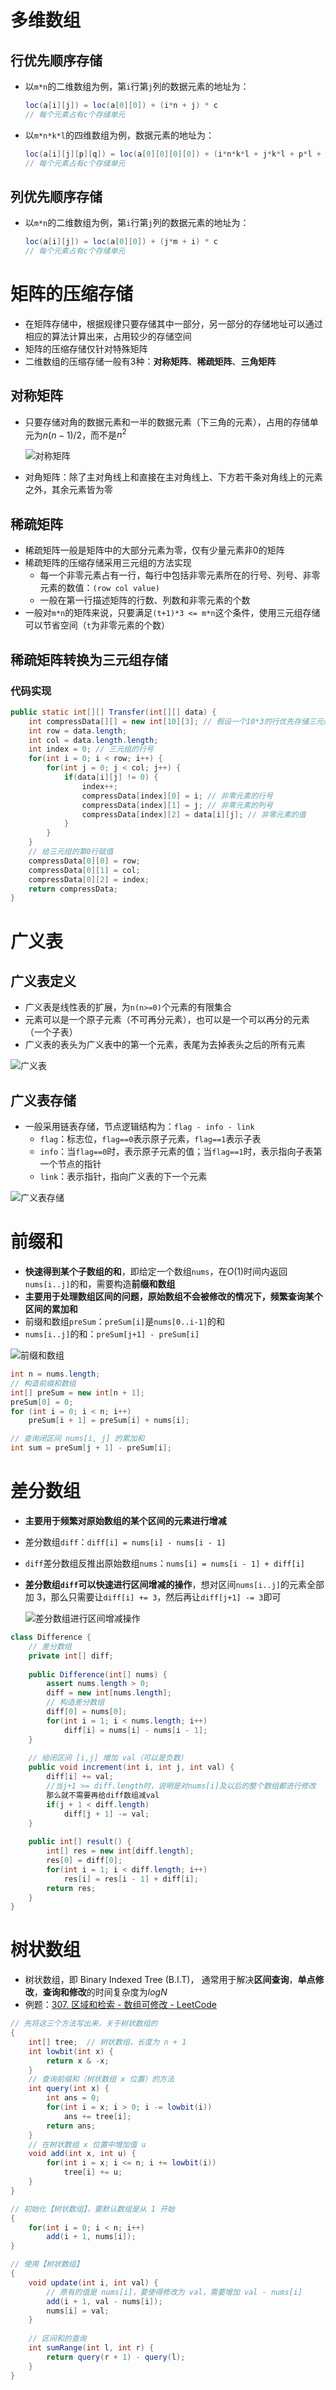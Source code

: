 # 多维数组

## 行优先顺序存储

- 以`m*n`的二维数组为例，第`i`行第`j`列的数据元素的地址为：

  ```java
  loc(a[i][j]) = loc(a[0][0]) + (i*n + j) * c
  // 每个元素占有c个存储单元
  ```

- 以`m*n*k*l`的四维数组为例，数据元素的地址为：

  ```java
  loc(a[i][j][p][q]) = loc(a[0][0][0][0]) + (i*n*k*l + j*k*l + p*l + q) * c
  // 每个元素占有c个存储单元
  ```

## 列优先顺序存储

- 以`m*n`的二维数组为例，第`i`行第`j`列的数据元素的地址为：

  ```java
  loc(a[i][j]) = loc(a[0][0]) + (j*m + i) * c
  // 每个元素占有c个存储单元
  ```

# 矩阵的压缩存储

- 在矩阵存储中，根据规律只要存储其中一部分，另一部分的存储地址可以通过相应的算法计算出来，占用较少的存储空间
- 矩阵的压缩存储仅针对特殊矩阵
- 二维数组的压缩存储一般有3种：**对称矩阵**、**稀疏矩阵**、**三角矩阵**

## 对称矩阵

- 只要存储对角的数据元素和一半的数据元素（下三角的元素），占用的存储单元为$n(n-1)/2$，而不是$n^2$

  ![对称矩阵](pics/image-20210630202825568.png)

- 对角矩阵：除了主对角线上和直接在主对角线上、下方若干条对角线上的元素之外，其余元素皆为零

## 稀疏矩阵

- 稀疏矩阵一般是矩阵中的大部分元素为零，仅有少量元素非0的矩阵
- 稀疏矩阵的压缩存储采用三元组的方法实现
  - 每一个非零元素占有一行，每行中包括非零元素所在的行号、列号、非零元素的数值：`(row col value)`
  - 一般在第一行描述矩阵的行数、列数和非零元素的个数
- 一般对`m*n`的矩阵来说，只要满足`(t+1)*3 <= m*n`这个条件，使用三元组存储可以节省空间（`t`为非零元素的个数）

## 稀疏矩阵转换为三元组存储

### 代码实现

```java
public static int[][] Transfer(int[][] data) {
    int compressData[][] = new int[10][3]; // 假设一个10*3的行优先存储三元组空间, 按需求更改
    int row = data.length;
    int col = data.length.length;
    int index = 0; // 三元组的行号
    for(int i = 0; i < row; i++) {
        for(int j = 0; j < col; j++) {
            if(data[i][j] != 0) {
                index++;
                compressData[index][0] = i; // 非零元素的行号
                compressData[index][1] = j; // 非零元素的列号
                compressData[index][2] = data[i][j]; // 非零元素的值
            }
        }
    }
    // 给三元组的第0行赋值
    compressData[0][0] = row;
    compressData[0][1] = col;
    compressData[0][2] = index;
    return compressData;
}
```

# 广义表

## 广义表定义

- 广义表是线性表的扩展，为`n(n>=0)`个元素的有限集合
- 元素可以是一个原子元素（不可再分元素），也可以是一个可以再分的元素（一个子表）
- 广义表的表头为广义表中的第一个元素，表尾为去掉表头之后的所有元素

![广义表](pics/image-20210630210909646.png)

## 广义表存储

- 一般采用链表存储，节点逻辑结构为：`flag - info - link`
  - `flag`：标志位，`flag==0`表示原子元素，`flag==1`表示子表
  - `info`：当`flag==0`时，表示原子元素的值；当`flag==1`时，表示指向子表第一个节点的指针
  - `link`：表示指针，指向广义表的下一个元素

![广义表存储](pics/image-20210630211629232.png)

# 前缀和

- **快速得到某个子数组的和**，即给定一个数组`nums`，在$O(1)$时间内返回`nums[i..j]`的和，需要构造**前缀和数组**
- **主要用于处理数组区间的问题，原始数组不会被修改的情况下，频繁查询某个区间的累加和**
- 前缀和数组`preSum`：`preSum[i]`是`nums[0..i-1]`的和
- `nums[i..j]`的和：`preSum[j+1] - preSum[i]`

![前缀和数组](pics/image-20210910144130310.png)

```java
int n = nums.length;
// 构造前缀和数组
int[] preSum = new int[n + 1];
preSum[0] = 0;
for (int i = 0; i < n; i++)
    preSum[i + 1] = preSum[i] + nums[i];

// 查询闭区间 nums[i, j] 的累加和
int sum = preSum[j + 1] - preSum[i];
```

# 差分数组

- **主要用于频繁对原始数组的某个区间的元素进行增减**

- 差分数组`diff`：`diff[i] = nums[i] - nums[i - 1]`

- `diff`差分数组反推出原始数组`nums`：`nums[i] = nums[i - 1] + diff[i]`

- **差分数组`diff`可以快速进行区间增减的操作**，想对区间`nums[i..j]`的元素全部加 3，那么只需要让`diff[i] += 3`，然后再让`diff[j+1] -= 3`即可

  ![差分数组进行区间增减操作](pics/image-20210910170323719.png)

```java
class Difference {
    // 差分数组
    private int[] diff;
    
    public Difference(int[] nums) {
        assert nums.length > 0;
        diff = new int[nums.length];
        // 构造差分数组
        diff[0] = nums[0];
        for(int i = 1; i < nums.length; i++)
            diff[i] = nums[i] - nums[i - 1];
    }
    
    // 给闭区间 [i,j] 增加 val（可以是负数）
    public void increment(int i, int j, int val) {
        diff[i] += val;
        //当j+1 >= diff.length时，说明是对nums[i]及以后的整个数组都进行修改
        那么就不需要再给diff数组减val
        if(j + 1 < diff.length)
            diff[j + 1] -= val;
    }
    
    public int[] result() {
        int[] res = new int[diff.length];
        res[0] = diff[0];
        for(int i = 1; i < diff.length; i++)
            res[i] = res[i - 1] + diff[i];
        return res;
    }
}
```



# 树状数组

- 树状数组，即 Binary Indexed Tree (B.I.T)， 通常用于解决**区间查询**，**单点修改**，**查询和修改**的时间复杂度为$log N$
- 例题：[307. 区域和检索 - 数组可修改 - LeetCode](https://leetcode.cn/problems/range-sum-query-mutable/)

```java
// 先将这三个方法写出来，关于树状数组的
{
    int[] tree;  // 树状数组，长度为 n + 1
    int lowbit(int x) {
        return x & -x;
    }
    // 查询前缀和（树状数组 x 位置）的方法
    int query(int x) {
        int ans = 0;
        for(int i = x; i > 0; i -= lowbit(i))
            ans += tree[i];
        return ans;
    }
    // 在树状数组 x 位置中增加值 u
    void add(int x, int u) {
        for(int i = x; i <= n; i += lowbit(i))
            tree[i] += u;
    }
}

// 初始化【树状数组】，要默认数组是从 1 开始
{
    for(int i = 0; i < n; i++)
        add(i + 1, nums[i]);
}

// 使用【树状数组】
{
    void update(int i, int val) {
        // 原有的值是 nums[i]，要使得修改为 val，需要增加 val - nums[i]
        add(i + 1, val - nums[i]);
        nums[i] = val;
    }
    
    // 区间和的查询
    int sumRange(int l, int r) {
        return query(r + 1) - query(l);
    }
}
```

